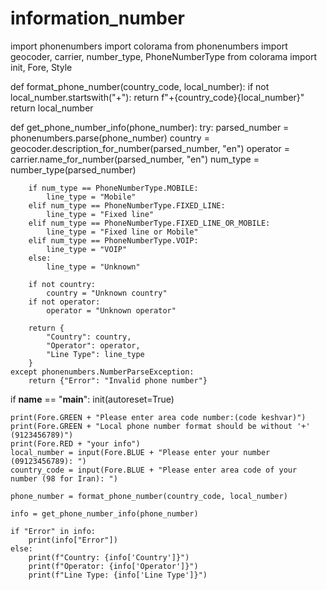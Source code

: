 # information_number

import phonenumbers
import colorama
from phonenumbers import geocoder, carrier, number_type, PhoneNumberType
from colorama import init, Fore, Style

def format_phone_number(country_code, local_number):
    if not local_number.startswith("+"):
        return f"+{country_code}{local_number}"
    return local_number

def get_phone_number_info(phone_number):
    try:
        parsed_number = phonenumbers.parse(phone_number)
        country = geocoder.description_for_number(parsed_number, "en")
        operator = carrier.name_for_number(parsed_number, "en")
        num_type = number_type(parsed_number)

        if num_type == PhoneNumberType.MOBILE:
            line_type = "Mobile"
        elif num_type == PhoneNumberType.FIXED_LINE:
            line_type = "Fixed line"
        elif num_type == PhoneNumberType.FIXED_LINE_OR_MOBILE:
            line_type = "Fixed line or Mobile"
        elif num_type == PhoneNumberType.VOIP:
            line_type = "VOIP"
        else:
            line_type = "Unknown"

        if not country:
            country = "Unknown country"
        if not operator:
            operator = "Unknown operator"

        return {
            "Country": country,
            "Operator": operator,
            "Line Type": line_type
        }
    except phonenumbers.NumberParseException:
        return {"Error": "Invalid phone number"}

if __name__ == "__main__":
    init(autoreset=True)

    print(Fore.GREEN + "Please enter area code number:(code keshvar)")
    print(Fore.GREEN + "Local phone number format should be without '+' (9123456789)")
    print(Fore.RED + "your info")
    local_number = input(Fore.BLUE + "Please enter your number (09123456789): ")
    country_code = input(Fore.BLUE + "Please enter area code of your number (98 for Iran): ")
    
    phone_number = format_phone_number(country_code, local_number)
    
    info = get_phone_number_info(phone_number)

    if "Error" in info:
        print(info["Error"])
    else:
        print(f"Country: {info['Country']}")
        print(f"Operator: {info['Operator']}")
        print(f"Line Type: {info['Line Type']}")

